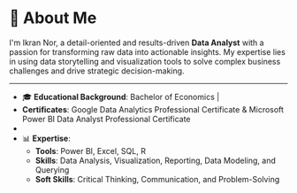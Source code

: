 
# 💼 About Me
I'm Ikran Nor, a detail-oriented and results-driven **Data Analyst** with a passion for transforming raw data into actionable insights.
My expertise lies in using data storytelling and visualization tools to solve complex business challenges and drive strategic decision-making.

---
- 🎓 **Educational Background**: Bachelor of Economics |
-    **Certificates**: Google Data Analytics Professional Certificate & Microsoft Power BI Data Analyst Professional Certificate  
-                      
- 📊 **Expertise**:  
  - **Tools**: Power BI, Excel, SQL, R  
  - **Skills**: Data Analysis, Visualization, Reporting, Data Modeling, and Querying  
  - **Soft Skills**: Critical Thinking, Communication, and Problem-Solving
